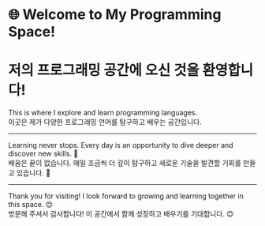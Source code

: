 # 🌐 Welcome to My Programming Space!
# 저의 프로그래밍 공간에 오신 것을 환영합니다!

This is where I explore and learn programming languages.  
이곳은 제가 다양한 프로그래밍 언어를 탐구하고 배우는 공간입니다.

---

Learning never stops. Every day is an opportunity to dive deeper and discover new skills. 📘  
배움은 끝이 없습니다. 매일 조금씩 더 깊이 탐구하고 새로운 기술을 발견할 기회를 만들고 있습니다. 📘

---

Thank you for visiting! I look forward to growing and learning together in this space. 😊  
방문해 주셔서 감사합니다! 이 공간에서 함께 성장하고 배우기를 기대합니다. 😊

